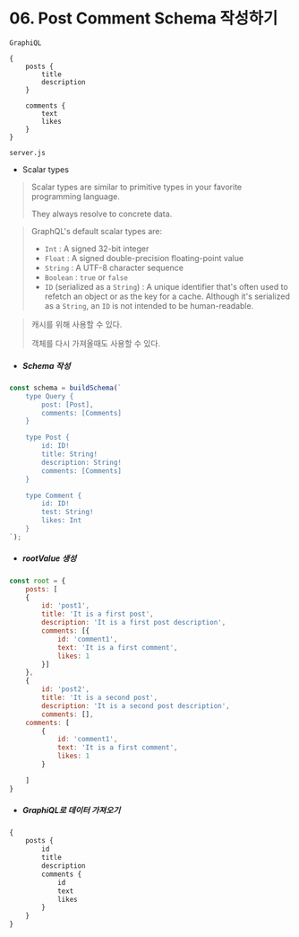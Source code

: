 # 06. Post Comment Schema 작성하기



`GraphiQL`

```JS
{
    posts {
        title
        description
    }
    
    comments {
        text
        likes
    }
}
```



`server.js`



* Scalar types

> Scalar types are similar to primitive types in your favorite programming language. 
>
> They always resolve to concrete data.

> GraphQL's default scalar types are: 
>
> * `Int` : A signed 32-bit integer
> * `Float` : A signed double-precision floating-point value
> * `String` : A UTF-8 character sequence
> * `Boolean` : `true` or `false` 
> * `ID` (serialized as a `String`) : A unique identifier that's often used to refetch an object or as the key for a cache. Although it's serialized as a `String`, an `ID` is not intended to be human-readable.

> 캐시를 위해 사용할 수 있다. 
>
> 객체를 다시 가져올때도 사용할 수 있다. 



* ##### Schema 작성

```js
const schema = buildSchema(`
    type Query {
        post: [Post],
        comments: [Comments]
    }

    type Post {
        id: ID!
        title: String!
        description: String!
        comments: [Comments]
    }

    type Comment {
        id: ID!
        test: String!
        likes: Int
    }
`);
```



* ##### rootValue 생성

```js
const root = {
    posts: [
    {
        id: 'post1',
        title: 'It is a first post',
        description: 'It is a first post description',
        comments: [{
            id: 'comment1',
            text: 'It is a first comment',
            likes: 1
        }]
    },
    {
        id: 'post2',
        title: 'It is a second post',
        description: 'It is a second post description',
        comments: [],
    comments: [
        {
            id: 'comment1',
            text: 'It is a first comment',
            likes: 1
        }

    ]
}
```



* ##### GraphiQL로 데이터 가져오기 

```js
{
    posts {
        id
        title
        description
        comments {
            id
            text
            likes
        }
    }
}
```

